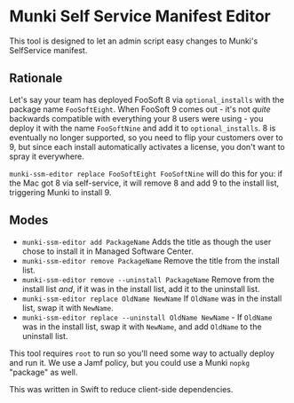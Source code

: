 # Munki Self Service Manifest Editor

This tool is designed to let an admin script easy changes to Munki's SelfService manifest.


## Rationale

Let's say your team has deployed FooSoft 8 via `optional_installs` with the package name `FooSoftEight`. When FooSoft 9 comes out - it's not _quite_ backwards compatible with everything your 8 users were using - you deploy it with the name `FooSoftNine` and add it to `optional_installs`.  8 is eventually no longer supported, so you need to flip your customers over to 9, but since each install automatically activates a license, you don't want to spray it everywhere.

`munki-ssm-editor replace FooSoftEight FooSoftNine` will do this for you: if the Mac got 8 via self-service, it will remove 8 and add 9 to the install list, triggering Munki to install 9.

## Modes

* `munki-ssm-editor add PackageName` Adds the title as though the user chose to install it in Managed Software Center.
* `munki-ssm-editor remove PackageName` Remove the title from the install list.
* `munki-ssm-editor remove --uninstall PackageName` Remove from the install list _and_, if it was in the install list, add it to the uninstall list.
* `munki-ssm-editor replace OldName NewName` If `OldName` was in the install list, swap it with `NewName`.
* `munki-ssm-editor replace --uninstall OldName NewName` - If `OldName` was in the install list, swap it with `NewName`, and add `OldName` to the uninstall list.

This tool requires `root` to run so you'll need some way to actually deploy and run it. We use a Jamf policy, but you could use a Munki `nopkg` "package" as well.

This was written in Swift to reduce client-side dependencies.

